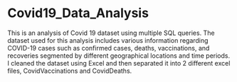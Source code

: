# Covid19_Data_Analysis
This is an analysis of Covid 19 dataset using multiple SQL queries. The dataset used for this analysis includes various information regarding COVID-19 cases such as confirmed cases, deaths, vaccinations, and recoveries segmented by different geographical locations and time periods. I cleaned the dataset using Excel and then separated it into 2 different excel files, CovidVaccinations and CovidDeaths.
